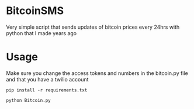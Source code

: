 # BitcoinSMS
Very simple script that sends updates of bitcoin prices every 24hrs with python that I made years ago

# Usage
Make sure you change the access tokens and numbers in the bitcoin.py file and that you have a twilio account
```
pip install -r requirements.txt
```
```
python Bitcoin.py
```
